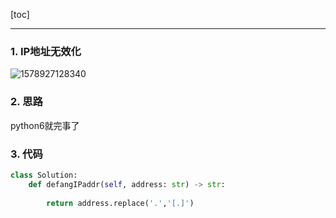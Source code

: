 [toc]

---

### 1. IP地址无效化

![1578927128340](C:\Users\xutia\AppData\Roaming\Typora\typora-user-images\1578927128340.png)

### 2. 思路

python6就完事了

### 3. 代码

```python
class Solution:
    def defangIPaddr(self, address: str) -> str:
        
        return address.replace('.','[.]')
```

